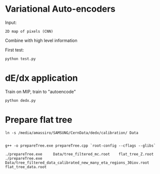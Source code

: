 Variational Auto-encoders
====

Input:

    2D map of pixels (CNN)
    
    
Combine with high level information
    
    
First test:

    python test.py
    
    
dE/dx application
====

Train on MIP, train to "autoencode"

    python dedx.py  
    
        
Prepare flat tree
====

    ln -s /media/amassiro/SAMSUNG/CernData/dedx/calibration/ Data
    
    
    g++ -o prepareTree.exe prepareTree.cpp `root-config --cflags --glibs`
     
    ./prepareTree.exe     Data/tree_filtered_mc.root    flat_tree_Z.root
    ./prepareTree.exe     Data/tree_filtered_data_calibrated_new_many_eta_regions_30iov.root    flat_tree_data.root
    
    
    
    